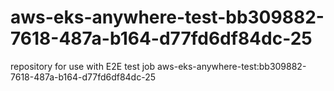 # aws-eks-anywhere-test-bb309882-7618-487a-b164-d77fd6df84dc-25
repository for use with E2E test job aws-eks-anywhere-test:bb309882-7618-487a-b164-d77fd6df84dc-25
